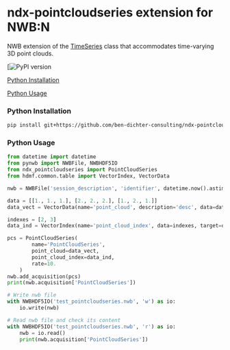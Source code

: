 # ndx-pointcloudseries extension for NWB:N

NWB extension of the [TimeSeries](https://pynwb.readthedocs.io/en/stable/pynwb.base.html#pynwb.base.TimeSeries) class that accommodates time-varying 3D point clouds.

[![PyPI version]()

[Python Installation](#python-installation)

[Python Usage](#python-usage)

### Python Installation
```bash
pip install git+https://github.com/ben-dichter-consulting/ndx-pointcloudseries.git
```

### Python Usage

```python
from datetime import datetime
from pynwb import NWBFile, NWBHDF5IO
from ndx_pointcloudseries import PointCloudSeries
from hdmf.common.table import VectorIndex, VectorData

nwb = NWBFile('session_description', 'identifier', datetime.now().astimezone())

data = [[1., 1., 1.], [2., 2., 2.], [1., 2., 1.]]
data_vect = VectorData(name='point_cloud', description='desc', data=data)

indexes = [2, 3]
data_ind = VectorIndex(name='point_cloud_index', data=indexes, target=data_vect)

pcs = PointCloudSeries(
        name='PointCloudSeries',
        point_cloud=data_vect,
        point_cloud_index=data_ind,
        rate=10.
    )
nwb.add_acquisition(pcs)
print(nwb.acquisition['PointCloudSeries'])

# Write nwb file
with NWBHDF5IO('test_pointcloudseries.nwb', 'w') as io:
    io.write(nwb)

# Read nwb file and check its content
with NWBHDF5IO('test_pointcloudseries.nwb', 'r') as io:
    nwb = io.read()
    print(nwb.acquisition['PointCloudSeries'])
```
